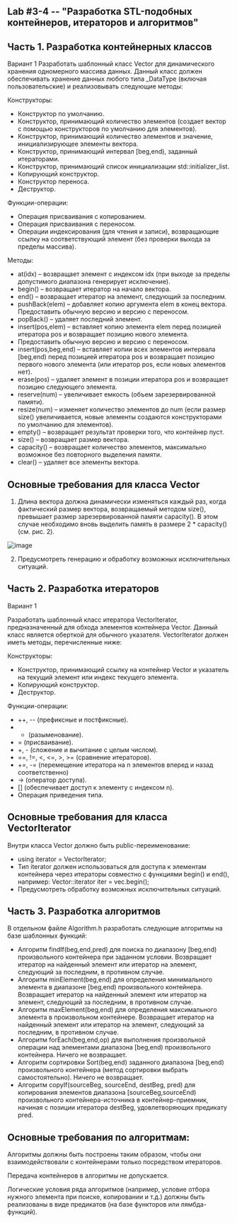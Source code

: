 ## Lab #3-4 -- "Разработка STL-подобных контейнеров, итераторов и алгоритмов"
## Часть 1. Разработка контейнерных классов
Вариант 1
Разработать шаблонный класс Vector для динамического хранения одномерного массива данных. Данный класс должен обеспечивать хранение данных любого типа _DataType (включая пользовательские) и реализовывать следующие методы:

Конструкторы:
- Конструктор по умолчанию.
- Конструктор, принимающий количество элементов (создает вектор с помощью конструкторов по умолчанию для элементов).
- Конструктор, принимающий количество элементов и значение, инициализирующее элементы вектора.
- Конструктор, принимающий интервал [beg,end), заданный итераторами.
- Конструктор, принимающий список инициализации std::initializer_list.
- Копирующий конструктор.
- Конструктор переноса.
- Деструктор.

Функции-операции:
- Операция присваивания с копированием.
- Операция присваивания с переносом.
- Операции индексирования (для чтения и записи), возвращающие ссылку на соответствующий элемент (без проверки выхода за пределы массива).

Методы:
- at(idx) – возвращает элемент с индексом idx (при выходе за пределы допустимого диапазона генерирует исключение).
- begin() – возвращает итератор на начало вектора.
- end() – возвращает итератор на элемент, следующий за последним.
- pushBack(elem) – добавляет копию аргумента elem в конец вектора. Предоставить обычную версию и версию с переносом.
- popBack() – удаляет последний элемент.
- insert(pos,elem) – вставляет копию элемента elem перед позицией итератора pos и возвращает позицию нового элемента. 
- Предоставить обычную версию и версию с переносом.
- insert(pos,beg,end) – вставляет копии всех элементов интервала [beg,end) перед позицией итератора pos и возвращает позицию первого нового элемента (или итератор pos, если новых элементов нет).
- erase(pos) – удаляет элемент в позиции итератора pos и возвращает позицию следующего элемента.
- reserve(num) – увеличивает емкость (объем зарезервированной памяти).
- resize(num) – изменяет количество элементов до num (если размер size() увеличивается, новые элементы создаются конструкторами по умолчанию для элементов).
- empty() – возвращает результат проверки того, что контейнер пуст.
- size() – возвращает размер вектора.
- capacity() – возвращает количество элементов, максимально возможное без повторного выделения памяти.
- clear() – удаляет все элементы вектора.

## Основные требования для класса Vector
1) Длина вектора должна динамически изменяться каждый раз, когда фактический размер вектора, возвращаемый методом size(), превышает размер зарезервированной памяти capacity(). В этом 
случае необходимо вновь выделить память в размере 2 * capacity() 
(см. рис. 2). 

![image](https://github.com/user-attachments/assets/9159c0a4-d14c-4487-8402-26478daed7f6)


2) Предусмотреть генерацию и обработку возможных исключительных 
ситуаций.

## Часть 2. Разработка итераторов
Вариант 1

Разработать шаблонный класс итератора VectorIterator, предназначенный для обхода элементов контейнера Vector. Данный класс является оберткой для обычного указателя. VectorIterator должен иметь методы, перечисленные ниже:

Конструкторы:

- Конструктор, принимающий ссылку на контейнер Vector и указатель на текущий элемент или индекс текущего элемента.
- Копирующий конструктор.
- Деструктор.

Функции-операции:

- ++, -- (префиксные и постфиксные).
- * (разыменование).
- = (присваивание).
- +, - (сложение и вычитание с целым числом).
- ==, !=, <, <=, >, >= (сравнение итераторов).
- +=, -= (перемещение итератора на n элементов вперед и назад соответственно)
- -> (оператор доступа).
- [] (обеспечивает доступ к элементу с индексом n).
- Операция приведения типа.
  
## Основные требования для класса VectorIterator
Внутри класса Vector должно быть public-переименование:

- using iterator = VectorIterator;
- Тип iterator должен использоваться для доступа к элементам контейнера через итераторы совместно с функциями begin() и end(), например:
  Vector<int>::iterator iter = vec.begin();
- Предусмотреть обработку возможных исключительных ситуаций.

## Часть 3. Разработка алгоритмов
В отдельном файле Algorithm.h разработать следующие алгоритмы на базе шаблонных функций:
- Алгоритм findIf(beg,end,pred) для поиска по диапазону [beg,end) произвольного контейнера при заданном условии. Возвращает итератор на найденный элемент или итератор на элемент, следующий за последним, в противном случае.
- Алгоритм minElement(beg,end) для определения минимального элемента в диапазоне [beg,end) произвольного контейнера. Возвращает итератор на найденный элемент или итератор на элемент, следующий за последним, в противном случае.
- Алгоритм maxElement(beg,end) для определения максимального элемента в произвольном контейнере. Возвращает итератор на найденный элемент или итератор на элемент, следующий за последним, в противном случае.
- Алгоритм forEach(beg,end,op) для выполнения произвольной операции над элементами диапазона [beg,end) произвольного контейнера. Ничего не возвращает.
- Алгоритм сортировки Sort(beg,end)  заданного диапазона [beg,end) произвольного контейнера (метод сортировки выбрать самостоятельно). Ничего не возвращает.
- Алгоритм copyIf(sourceBeg, sourceEnd, destBeg, pred) для копирования элементов диапазона [sourceBeg,sourceEnd) произвольного контейнера-источника в контейнер-приемник, начиная с позиции итератора destBeg, удовлетворяющих предикату pred.
## Основные требования по алгоритмам:
Алгоритмы должны быть построены таким образом, чтобы они взаимодействовали с контейнерами только посредством итераторов. 

Передача контейнеров в алгоритмы не допускается.

Логические условия ряда алгоритмов (например, условие отбора нужного элемента при поиске, копировании и т.д.) должны быть реализованы в виде предикатов (на базе функторов или лямбда-функций).
